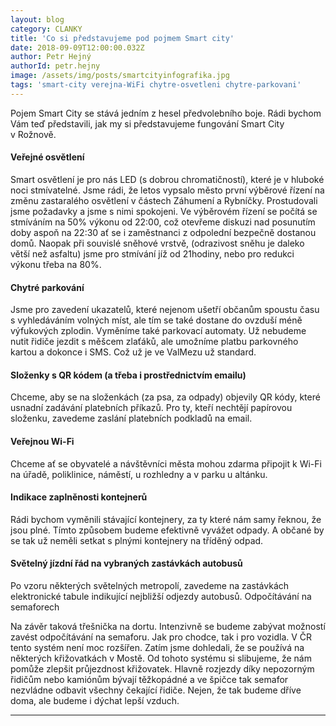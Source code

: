 ```yaml
---
layout: blog
category: CLANKY
title: 'Co si představujeme pod pojmem Smart city'
date: 2018-09-09T12:00:00.032Z
author: Petr Hejný
authorId: petr.hejny
image: /assets/img/posts/smartcityinfografika.jpg
tags: 'smart-city verejna-WiFi chytre-osvetleni chytre-parkovani'
---
```

Pojem Smart City se stává jedním z hesel předvolebního boje. Rádi bychom Vám teď představili, 
jak my si představujeme fungování Smart City v Rožnově.

#### Veřejné osvětlení
Smart osvětlení je pro nás LED (s dobrou chromatičností), které je v hluboké noci stmívatelné. 
Jsme rádi, že letos vypsalo město první výběrové řízení na změnu zastaralého osvětlení v částech Záhumení a Rybníčky. Prostudovali jsme požadavky a jsme s nimi spokojeni. Ve výběrovém řízení se počítá se stmíváním na 50% výkonu od 22:00, což otevřeme diskuzi nad posunutím doby aspoň na 22:30 ať se i zaměstnanci z odpolední bezpečně dostanou domů. Naopak při souvislé sněhové vrstvě, (odrazivost sněhu je daleko větší než asfaltu) jsme pro stmívání jíž od 21hodiny, nebo pro redukci výkonu třeba na 80%.

#### Chytré parkování
Jsme pro zavedení ukazatelů, které nejenom ušetří občanům spoustu času s vyhledáváním volných míst, 
ale tím se také dostane do ovzduší méně výfukových zplodin. Vyměníme také parkovací automaty. 
Už nebudeme nutit řidiče jezdit s měšcem zlaťáků, ale umožníme platbu parkovného kartou a dokonce i SMS. 
Což už je ve ValMezu už standard.

#### Složenky s QR kódem (a třeba i prostřednictvím emailu)
Chceme, aby se na složenkách (za psa, za odpady) objevily QR kódy, které usnadní zadávání platebních příkazů. Pro ty, kteří nechtějí papírovou složenku, zavedeme zaslání platebních podkladů na email.

#### Veřejnou Wi-Fi
Chceme ať se obyvatelé a návštěvníci města mohou zdarma připojit k Wi-Fi na úřadě, poliklinice, náměstí, u rozhledny a v parku u altánku.

#### Indikace zaplněnosti kontejnerů
Rádi bychom vyměnili stávající kontejnery, za ty které nám samy řeknou, že jsou plné. Tímto způsobem budeme efektivně vyvážet odpady. A občané by se tak už neměli setkat s plnými kontejnery na tříděný odpad.

#### Světelný jízdní řád na vybraných zastávkách autobusů
Po vzoru některých světelných metropolí, zavedeme na zastávkách elektronické tabule indikující nejbližší odjezdy autobusů.
Odpočítávání na semaforech

Na závěr taková třešnička na dortu. Intenzivně se budeme zabývat možností zavést odpočítávání na semaforu. Jak pro chodce, tak i pro vozidla. V ČR tento systém není moc rozšířen. Zatím jsme dohledali, že se používá na některých křižovatkách v Mostě. Od tohoto systému si slibujeme, že nám pomůže zlepšit průjezdnost křižovatek. Hlavně rozjezdy díky nepozorným řidičům nebo kamiónům bývají těžkopádné a ve špičce tak semafor nezvládne odbavit všechny čekající řidiče.  Nejen, že tak budeme dříve doma, ale budeme i dýchat lepší vzduch.

- - -
